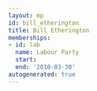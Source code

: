 ```yaml
---
layout: mp
id: bill_etherington
title: Bill Etherington
memberships:
- id: lab
  name: Labour Party
  start: 
  end: '2010-03-30'
autogenerated: true
---
```

